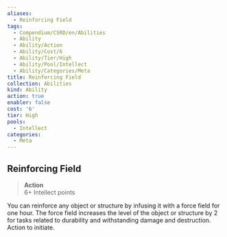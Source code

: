 ```yaml
---
aliases:
  - Reinforcing Field
tags:
  - Compendium/CSRD/en/Abilities
  - Ability
  - Ability/Action
  - Ability/Cost/6
  - Ability/Tier/High
  - Ability/Pool/Intellect
  - Ability/Categories/Meta
title: Reinforcing Field
collection: Abilities
kind: Ability
action: true
enabler: false
cost: '6'
tier: High
pools:
  - Intellect
categories:
  - Meta
---
```

## Reinforcing Field  
>**Action**  
>6+ Intellect points
  
You can reinforce any object or structure by infusing it with a force field for one hour. The force field increases the level of the object or structure by 2 for tasks related to durability and withstanding damage and destruction. Action to initiate.